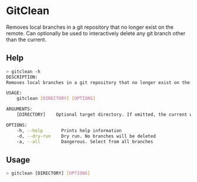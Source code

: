 # GitClean

Removes local branches in a git repository that no longer exist on the remote.
Can optionally be used to interactively delete any git branch other than the current.

## Help

```bash
> gitclean -h
DESCRIPTION:
Removes local branches in a git repository that no longer exist on the remote

USAGE:
    gitclean [DIRECTORY] [OPTIONS]

ARGUMENTS:
    [DIRECTORY]    Optional target directory. If omitted, the current working directory is used. Must be within a git repository

OPTIONS:
    -h, --help       Prints help information
    -d, --dry-run    Dry run. No branches will be deleted
    -a, --all        Dangerous. Select from all branches
```

## Usage

```bash
> gitclean [DIRECTORY] [OPTIONS]
```
